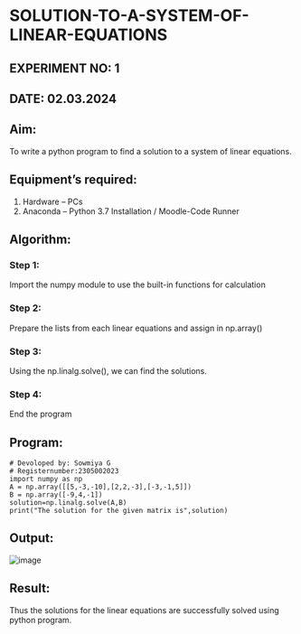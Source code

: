 # SOLUTION-TO-A-SYSTEM-OF-LINEAR-EQUATIONS
## EXPERIMENT NO: 1
## DATE: 02.03.2024
## Aim:
To write a python program to find a solution to a system of linear equations.
## Equipment’s required:
1. 	Hardware – PCs
2. 	Anaconda – Python 3.7 Installation / Moodle-Code Runner
## Algorithm:
### Step 1: 
Import the numpy module to use the built-in functions for calculation
### Step 2: 
Prepare the lists from each linear equations and assign in np.array()
### Step 3: 
Using the np.linalg.solve(), we can find the solutions.
### Step 4: 
End the program
## Program:
```
# Devoloped by: Sowmiya G
# Registernumber:2305002023
import numpy as np
A = np.array([[5,-3,-10],[2,2,-3],[-3,-1,5]])
B = np.array([-9,4,-1])
solution=np.linalg.solve(A,B)
print("The solution for the given matrix is",solution)
```
## Output:
![image](https://github.com/sowmii76/-SOLUTION-TO-A-SYSTEM-OF-LINEAR-EQUATIONS/assets/146059163/cb9bb62e-b672-4d1f-8792-2e446dacabd3)

## Result: 
Thus the solutions for the linear equations are successfully solved using python program.

